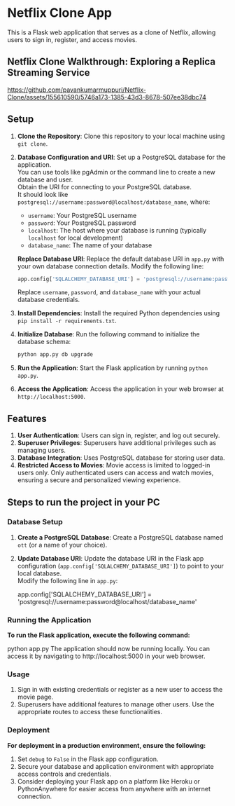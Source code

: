 # Netflix Clone App
This is a Flask web application that serves as a clone of Netflix, allowing users to sign in, register, and access movies. 


## Netflix Clone Walkthrough: Exploring a Replica Streaming Service

https://github.com/pavankumarmuppuri/Netflix-Clone/assets/155610590/5746a173-1385-43d3-8678-507ee38dbc74

## Setup

1. **Clone the Repository**: Clone this repository to your local machine using `git clone`.

2. **Database Configuration and URI**: Set up a PostgreSQL database for the application.<br> You can use tools like pgAdmin or the command line to create a new database and user.<br> Obtain the URI for connecting to your PostgreSQL database. <br>It should look like `postgresql://username:password@localhost/database_name`, where:
    - `username`: Your PostgreSQL username
    - `password`: Your PostgreSQL password
    - `localhost`: The host where your database is running (typically `localhost` for local development)
    - `database_name`: The name of your database

    **Replace Database URI**: Replace the default database URI in `app.py` with your own database connection details. Modify the following line:

    ```python
    app.config['SQLALCHEMY_DATABASE_URI'] = 'postgresql://username:password@localhost/database_name'
    ```

    Replace `username`, `password`, and `database_name` with your actual database credentials.


3. **Install Dependencies**: Install the required Python dependencies using `pip install -r requirements.txt`.

4. **Initialize Database**: Run the following command to initialize the database schema:

    ```bash
    python app.py db upgrade
    ```

5. **Run the Application**: Start the Flask application by running `python app.py`.

6. **Access the Application**: Access the application in your web browser at `http://localhost:5000`.


## Features

1. **User Authentication**: Users can sign in, register, and log out securely.
2. **Superuser Privileges**: Superusers have additional privileges such as managing users.
3. **Database Integration**: Uses PostgreSQL database for storing user data.
4. **Restricted Access to Movies**: Movie access is limited to logged-in users only. Only authenticated users can access and watch movies, ensuring a secure and personalized viewing experience.

## Steps to run the project in your PC
### Database Setup

1. **Create a PostgreSQL Database**: Create a PostgreSQL database named `ott` (or a name of your choice).

2. **Update Database URI**: Update the database URI in the Flask app configuration (`app.config['SQLALCHEMY_DATABASE_URI']`) to point to your local database.<br> Modify the following line in `app.py`:

   app.config['SQLALCHEMY_DATABASE_URI'] = 'postgresql://username:password@localhost/database_name'

   
### Running the Application

<b>To run the Flask application, execute the following command:</b>

python app.py
The application should now be running locally. You can access it by navigating to http://localhost:5000 in your web browser.

### Usage

1. Sign in with existing credentials or register as a new user to access the movie page.
2. Superusers have additional features to manage other users. Use the appropriate routes to access these functionalities.

### Deployment

<b>For deployment in a production environment, ensure the following:</b>

1. Set `debug` to `False` in the Flask app configuration.
2. Secure your database and application environment with appropriate access controls and credentials.
3. Consider deploying your Flask app on a platform like Heroku or PythonAnywhere for easier access from anywhere with an internet connection.
